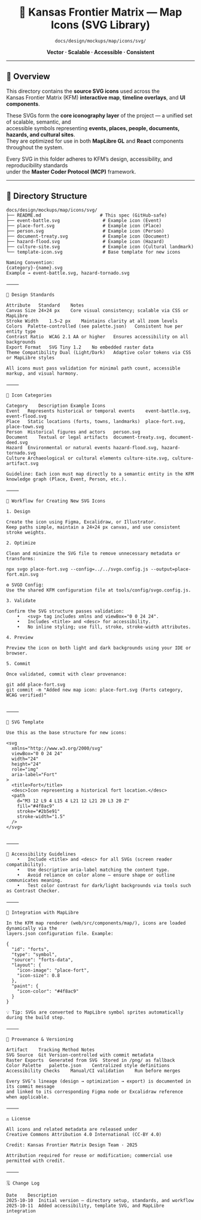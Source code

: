 <div align="center">

# 🧭 Kansas Frontier Matrix — Map Icons (SVG Library)  
`docs/design/mockups/map/icons/svg/`

**Vector · Scalable · Accessible · Consistent**

</div>

---

## 🧭 Overview

This directory contains the **source SVG icons** used across the  
Kansas Frontier Matrix (KFM) **interactive map**, **timeline overlays**, and **UI components**.  

These SVGs form the **core iconography layer** of the project — a unified set of scalable, semantic, and  
accessible symbols representing **events, places, people, documents, hazards, and cultural sites**.  
They are optimized for use in both **MapLibre GL** and **React** components throughout the system.

Every SVG in this folder adheres to KFM’s design, accessibility, and reproducibility standards  
under the **Master Coder Protocol (MCP)** framework.

---

## 📁 Directory Structure

```text
docs/design/mockups/map/icons/svg/
├── README.md                      # This spec (GitHub-safe)
├── event-battle.svg                # Example icon (Event)
├── place-fort.svg                  # Example icon (Place)
├── person.svg                      # Example icon (Person)
├── document-treaty.svg             # Example icon (Document)
├── hazard-flood.svg                # Example icon (Hazard)
├── culture-site.svg                # Example icon (Cultural landmark)
└── template-icon.svg               # Base template for new icons

Naming Convention:
{category}-{name}.svg
Example → event-battle.svg, hazard-tornado.svg

⸻

🎨 Design Standards

Attribute	Standard	Notes
Canvas Size	24×24 px	Core visual consistency; scalable via CSS or MapLibre
Stroke Width	1.5–2 px	Maintains clarity at all zoom levels
Colors	Palette-controlled (see palette.json)	Consistent hue per entity type
Contrast Ratio	WCAG 2.1 AA or higher	Ensures accessibility on all backgrounds
Export Format	SVG Tiny 1.2	No embedded raster data
Theme Compatibility	Dual (Light/Dark)	Adaptive color tokens via CSS or MapLibre styles

All icons must pass validation for minimal path count, accessible markup, and visual harmony.

⸻

🧩 Icon Categories

Category	Description	Example Icons
Event	Represents historical or temporal events	event-battle.svg, event-flood.svg
Place	Static locations (forts, towns, landmarks)	place-fort.svg, place-town.svg
Person	Historical figures and actors	person.svg
Document	Textual or legal artifacts	document-treaty.svg, document-deed.svg
Hazard	Environmental or natural events	hazard-flood.svg, hazard-tornado.svg
Culture	Archaeological or cultural elements	culture-site.svg, culture-artifact.svg

Guideline: Each icon must map directly to a semantic entity in the KFM knowledge graph (Place, Event, Person, etc.).

⸻

🧱 Workflow for Creating New SVG Icons

1. Design

Create the icon using Figma, Excalidraw, or Illustrator.
Keep paths simple, maintain a 24×24 px canvas, and use consistent stroke weights.

2. Optimize

Clean and minimize the SVG file to remove unnecessary metadata or transforms:

npx svgo place-fort.svg --config=../../svgo.config.js --output=place-fort.min.svg

⚙️ SVGO Config:
Use the shared KFM configuration file at tools/config/svgo.config.js.

3. Validate

Confirm the SVG structure passes validation:
	•	<svg> tag includes xmlns and viewBox="0 0 24 24".
	•	Includes <title> and <desc> for accessibility.
	•	No inline styling; use fill, stroke, stroke-width attributes.

4. Preview

Preview the icon on both light and dark backgrounds using your IDE or browser.

5. Commit

Once validated, commit with clear provenance:

git add place-fort.svg
git commit -m "Added new map icon: place-fort.svg (Forts category, WCAG verified)"


⸻

🧾 SVG Template

Use this as the base structure for new icons:

<svg
  xmlns="http://www.w3.org/2000/svg"
  viewBox="0 0 24 24"
  width="24"
  height="24"
  role="img"
  aria-label="Fort"
>
  <title>Fort</title>
  <desc>Icon representing a historical fort location.</desc>
  <path
    d="M3 12 L9 4 L15 4 L21 12 L21 20 L3 20 Z"
    fill="#4f8ac9"
    stroke="#2b5e91"
    stroke-width="1.5"
  />
</svg>


⸻

🧮 Accessibility Guidelines
	•	Include <title> and <desc> for all SVGs (screen reader compatibility).
	•	Use descriptive aria-label matching the content type.
	•	Avoid reliance on color alone — ensure shape or outline communicates meaning.
	•	Test color contrast for dark/light backgrounds via tools such as Contrast Checker.

⸻

🧠 Integration with MapLibre

In the KFM map renderer (web/src/components/map/), icons are loaded dynamically via the
layers.json configuration file. Example:

{
  "id": "forts",
  "type": "symbol",
  "source": "forts-data",
  "layout": {
    "icon-image": "place-fort",
    "icon-size": 0.8
  },
  "paint": {
    "icon-color": "#4f8ac9"
  }
}

💡 Tip: SVGs are converted to MapLibre symbol sprites automatically during the build step.

⸻

🔐 Provenance & Versioning

Artifact	Tracking Method	Notes
SVG Source	Git	Version-controlled with commit metadata
Raster Exports	Generated from SVG	Stored in /png/ as fallback
Color Palette	palette.json	Centralized style definitions
Accessibility Checks	Manual/CI validation	Run before merges

Every SVG’s lineage (design → optimization → export) is documented in its commit message
and linked to its corresponding Figma node or Excalidraw reference when applicable.

⸻

⚖️ License

All icons and related metadata are released under
Creative Commons Attribution 4.0 International (CC-BY 4.0)

Credit: Kansas Frontier Matrix Design Team · 2025

Attribution required for reuse or modification; commercial use permitted with credit.

⸻

🗓️ Change Log

Date	Description
2025-10-10	Initial version — directory setup, standards, and workflow
2025-10-11	Added accessibility, template SVG, and MapLibre integration